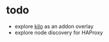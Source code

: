 # todo

- explore [kilo](https://github.com/squat/kilo) as an addon overlay
- explore node discovery for HAProxy
